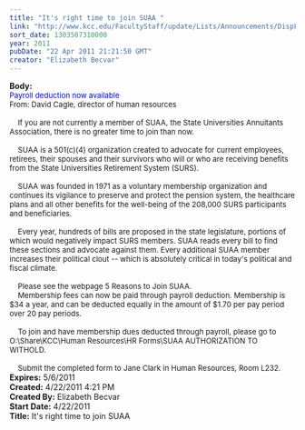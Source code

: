 ```yaml
---
title: "It's right time to join SUAA "
link: "http://www.kcc.edu/FacultyStaff/update/Lists/Announcements/DispForm.aspx?ID=234"
sort_date: 1303507310000
year: 2011
pubDate: "22 Apr 2011 21:21:50 GMT"
creator: "Elizabeth Becvar"
---
```


<div><b>Body:</b> <div class=ExternalClassC99726611EDA4BFD87D25629D7637F36><div><font size=2><font color="#0000ff">Payroll deduction now available</font> <br>From: David Cagle, director of human resources <br> <br>    If you are not currently a member of SUAA, the State Universities Annuitants Association, there is no greater time to join than now. </font></div><font size=2>
<div><br>    SUAA is a 501(c)(4) organization created to advocate for current employees, retirees, their spouses and their survivors who will or who are receiving benefits from the State Universities Retirement System (SURS). </div>
<div><br>    SUAA was founded in 1971 as a voluntary membership organization and continues its vigilance to preserve and protect the pension system, the healthcare plans and all other benefits for the well-being of the 208,000 SURS participants and beneficiaries. </div>
<div><br>    Every year, hundreds of bills are proposed in the state legislature, portions of which would negatively impact SURS members. SUAA reads every bill to find these sections and advocate against them. Every additional SUAA member increases their political clout -- which is absolutely critical in today's political and fiscal climate.</div>
<div><br>    Please see the webpage 5 Reasons to Join SUAA. <br>    Membership fees can now be paid through payroll deduction. Membership is $34 a year, and can be deducted equally in the amount of $1.70 per pay period over 20 pay periods.</div>
<div><br>    To join and have membership dues deducted through payroll, please go to O:\Share\KCC\Human Resources\HR Forms\SUAA AUTHORIZATION TO WITHOLD. </div>
<div><br>    Submit the completed form to Jane Clark in Human Resources, Room L232.<br></div></font></div></div>
<div><b>Expires:</b> 5/6/2011</div>
<div><b>Created:</b> 4/22/2011 4:21 PM</div>
<div><b>Created By:</b> Elizabeth Becvar</div>
<div><b>Start Date:</b> 4/22/2011</div>
<div><b>Title:</b> It&#39;s right time to join SUAA </div>
